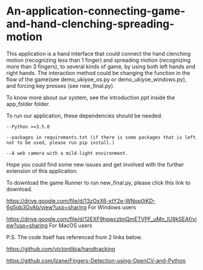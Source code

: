 # An-application-connecting-game-and-hand-clenching-spreading-motion


This application is a hand interface that could connect the hand clenching motion (recognizing less than 1 finger) 
and spreading motion (recognizing more than 3 fingers), to several kinds of game, by using both left hands and right hands. The interaction method could be 
changing the function in the flow of the game(see demo_ukiyoe_os.py or demo_ukiyoe_windows.py), and forcing key presses
(see new_final.py). 


To know more about our system, see the introduction ppt inside the app_folder folder.


To run our application, these dependencies should be needed.

    --Python >=3.5.0

    --packages in requirements.txt (if there is some packages that is left not to be used, please run pip install.)

    --A web camera with a mild-light environment.
        
Hope you could find some new issues and get involved with the further extension of this application.

To download the game Runner to run new_final.py, please click this link to download.

https://drive.google.com/file/d/13zOxX6-xtY2e-WNop0jKD-6g5qb3GvAb/view?usp=sharing For Windows users


https://drive.google.com/file/d/12EXF9hpwczbnQmETVPF_uMn_IU9kSEAf/view?usp=sharing For MacOS users


P.S. The code itself has referenced from 2 links below.

https://github.com/victordibia/handtracking

https://github.com/lzane/Fingers-Detection-using-OpenCV-and-Python

